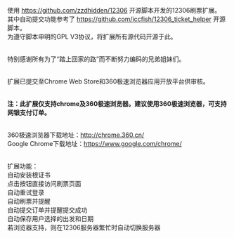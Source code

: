 使用 https://github.com/zzdhidden/12306 开源脚本开发的12306刷票扩展。<br>
其中自动提交功能参考了 <a href='https://github.com/iccfish/12306_ticket_helper'>https://github.com/iccfish/12306_ticket_helper</a> 开源脚本。<br>
为遵守脚本申明的GPL V3协议，将扩展所有源代码开源于此。<br><br>

特别感谢所有为了“踏上回家的路”而不断努力编码的兄弟姐妹们。<br><br>

扩展已提交至Chrome Web Store和360极速浏览器应用开放平台供审核。<br><br>

<b>注：此扩展仅支持chrome及360极速浏览器。建议使用360极速浏览器，可支持网银支付订单。</b><br><br>


360极速浏览器下载地址：<a href='http://chrome.360.cn/'>http://chrome.360.cn/</a><br>
Google Chrome下载地址：<a href='https://www.google.com/chrome/'>https://www.google.com/chrome/</a><br><br>

扩展功能：<br>
自动安装根证书<br>
点击按钮直接访问刷票页面<br>
自动重试登录<br>
自动刷票并提醒<br>
自动提交订单并提醒提交成功<br>
自动保存用户选择的出发和日期<br>
若浏览器支持，则在12306服务器繁忙时自动切换服务器<br>